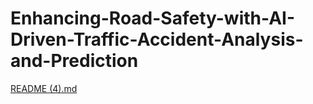 # Enhancing-Road-Safety-with-AI-Driven-Traffic-Accident-Analysis-and-Prediction
[README (4).md](https://github.com/user-attachments/files/20138738/README.4.md)
